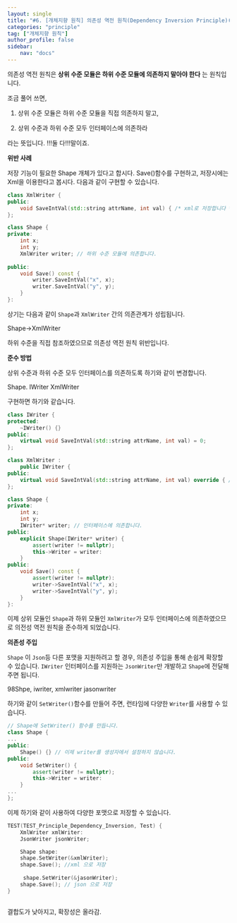 ```yaml
---
layout: single
title: "#6. [개체지향 원칙] 의존성 역전 원칙(Dependency Inversion Principle)(작성중)"
categories: "principle"
tag: ["개체지향 원칙"]
author_profile: false
sidebar: 
    nav: "docs"
---
```


의존성 역전 원칙은 **상위 수준 모듈은 하위 수준 모듈에 의존하지 말아야 한다** 는 원칙입니다.

조금 풀어 쓰면,

1. 상위 수준 모듈은 하위 수준 모듈을 직접 의존하지 말고,

2. 상위 수준과 하위 수준 모두 인터페이스에 의존하라

라는 뜻입니다. !!!둘 다!!!말이죠.

**위반 사례**

저장 기능이 필요한 Shape 개체가 있다고 합시다. Save()함수를 구현하고, 저장시에는 Xml을 이용한다고 봅시다. 다음과 같이 구현할 수 있습니다.

```cpp
class XmlWriter {
public:
    void SaveIntVal(std::string attrName, int val) { /* xml로 저장합니다 */ }
};

class Shape {
private:
    int x;
    int y;
    XmlWriter writer; // 하위 수준 모듈에 의존합니다.
    
public:
    void Save() const {
        writer.SaveIntVal("x", x);
        writer.SaveIntVal("y", y);
    }
}:
```

상기는 다음과 같이 `Shape`과 `XmlWriter` 간의 의존관계가 성립됩니다.

Shape->XmlWriter

하위 수준을 직접 참조하였으므로 의존성 역전 원칙 위반입니다.

**준수 방법**

상위 수준과 하위 수준 모두 인터페이스를 의존하도록 하기와 같이 변경합니다.

Shape. IWriter XmlWriter

구현하면 하기와 같습니다.

```cpp
class IWriter {
protected:
    ~IWriter() {}
public:
    virtual void SaveIntVal(std::string attrName, int val) = 0;
};

class XmlWriter : 
    public IWriter {
public:
    virtual void SaveIntVal(std::string attrName, int val) override { /* xml로 저장합니다 */ }
};

class Shape {
private:
    int x;
    int y;
    IWriter* writer; // 인터페이스에 의존합니다.
public:
    explicit Shape(IWriter* writer) {
        assert(writer != nullptr);
        this->Writer = writer:
    }
public:
    void Save() const {
        assert(writer != nullptr):
        writer->SaveIntVal("x", x);
        writer->SaveIntVal("y", y);
    }
}:
```

이제 상위 모듈인 `Shape`과 하위 모듈인 `XmlWriter`가 모두 인터페이스에 의존하였으므로 의전성 역전 원칙을 준수하게 되었습니다.

**의존성 주입**

`Shape` 이 `Json`등 다른 포맷을 지원하려고 할 경우, 의존성 주입을 통해 손쉽게 확장할 수 있습니다. `IWriter` 인터페이스를 지원하는 `JsonWriter`만 개발하고 `Shape`에 전달해주면 됩니다.

98Shpe, iwriter, xmlwriter jasonwriter

하기와 같이 `SetWriter()`함수를 만들어 주면, 런타임에 다양한 `Writer`를 사용할 수 있습니다.

```cpp
// Shape에 SetWriter() 함수를 만듭니다.
class Shape {
...
public: 
    Shape() {} // 이제 writer를 생성자에서 설정하지 않습니다.
public:
    void SetWriter() {
        assert(writer != nullptr);
        this->Writer = writer:  
    }
...
};
```

이제 하기와 같이 사용하여 다양한 포맷으로 저장할 수 있습니다.

```cpp
TEST(TEST_Principle_Dependency_Inversion, Test) {
    XmlWriter xmlWriter:
    JsonWriter jsonWriter;

    Shape shape:
    shape.SetWriter(&xmlWriter);
    shape.Save(); //xml 으로 저장
    
     shape.SetWriter(&jasonWriter);
    shape.Save(); // json 으로 저장
}



```

결합도가 낮아지고, 확장성은 올라감.





